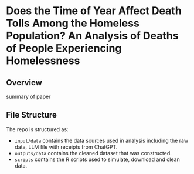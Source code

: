 # Does the Time of Year Affect Death Tolls Among the Homeless Population? An Analysis of Deaths of People Experiencing Homelessness

## Overview

summary of paper


## File Structure

The repo is structured as:

-   `input/data` contains the data sources used in analysis including the raw data, LLM file with receipts from ChatGPT.
-   `outputs/data` contains the cleaned dataset that was constructed.
-   `scripts` contains the R scripts used to simulate, download and clean data.
